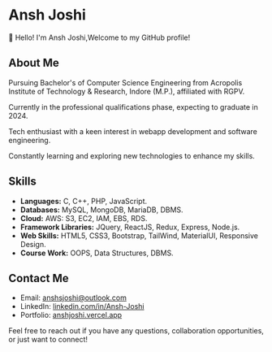 # Ansh Joshi

👋 Hello! I'm Ansh Joshi,Welcome to my GitHub profile!

## About Me

Pursuing Bachelor's of Computer Science Engineering from Acropolis Institute of Technology & Research, Indore (M.P.), affiliated with RGPV.

Currently in the professional qualifications phase, expecting to graduate in 2024.

Tech enthusiast with a keen interest in webapp development and software engineering.

Constantly learning and exploring new technologies to enhance my skills.

## Skills

- **Languages:** C, C++, PHP, JavaScript.
- **Databases:** MySQL, MongoDB, MariaDB, DBMS.
- **Cloud:** AWS: S3, EC2, IAM, EBS, RDS.
- **Framework Libraries:** JQuery, ReactJS, Redux, Express, Node.js.
- **Web Skills:** HTML5, CSS3, Bootstrap, TailWind, MaterialUI, Responsive Design.
- **Course Work:** OOPS, Data Structures, DBMS.

## Contact Me

- Email: anshsjoshi@outlook.com
- LinkedIn: [linkedin.com/in/Ansh-Joshi](https://linkedin.com/in/Ansh-Joshi)
- Portfolio: [anshjoshi.vercel.app](https://anshjoshi.vercel.app)

Feel free to reach out if you have any questions, collaboration opportunities, or just want to connect! 
